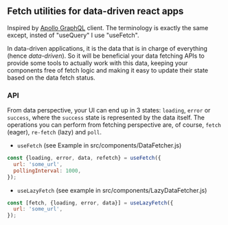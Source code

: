 ## Fetch utilities for data-driven react apps

Inspired by [Apollo GraphQL](https://www.apollographql.com/docs/react/v3.0-beta/data/queries/) client. The terminology is exactly the same except, insted of "useQuery" I use "useFetch".

In data-driven applications, it is the data that is in charge of everything (hence *data-driven*). So it will be beneficial your data fetching APIs to provide some tools to actually work with this data, keeping your components free of fetch logic and making it easy to update their state based on the data fetch status.

### API

From data perspective, your UI can end up in 3 states: `loading`, `error` or `success`, where the `success` state is represented by the data itself. The operations you can perform from fetching perspective are, of course, `fetch` (eager), `re-fetch` (lazy) and `poll`.

- `useFetch` (see Example in src/components/DataFetcher.js)

```jsx
const {loading, error, data, refetch} = useFetch({
  url: 'some_url',
  pollingInterval: 1000,
});
```

- `useLazyFetch` (see example in src/components/LazyDataFetcher.js)

```jsx
const [fetch, {loading, error, data}] = useLazyFetch({
  url: 'some_url',
});
```
